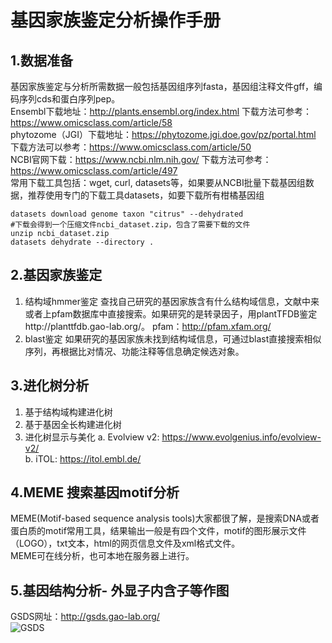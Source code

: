 # 基因家族鉴定分析操作手册
## 1.数据准备
基因家族鉴定与分析所需数据一般包括基因组序列fasta，基因组注释文件gff，编码序列cds和蛋白序列pep。  
Ensembl下载地址：http://plants.ensembl.org/index.html  下载方法可参考：https://www.omicsclass.com/article/58  
phytozome（JGI）下载地址：https://phytozome.jgi.doe.gov/pz/portal.html  下载方法可以参考：https://www.omicsclass.com/article/50  
NCBI官网下载：https://www.ncbi.nlm.nih.gov/  下载方法可参考：https://www.omicsclass.com/article/497  
常用下载工具包括：wget, curl, datasets等，如果要从NCBI批量下载基因组数据，推荐使用专门的下载工具datasets，如要下载所有柑橘基因组
```
datasets download genome taxon "citrus" --dehydrated
#下载会得到一个压缩文件ncbi_dataset.zip，包含了需要下载的文件
unzip ncbi_dataset.zip
datasets dehydrate --directory .
```
## 2.基因家族鉴定  
1. 结构域hmmer鉴定
查找自己研究的基因家族含有什么结构域信息，文献中来或者上pfam数据库中直接搜索。如果研究的是转录因子，用plantTFDB鉴定http://planttfdb.gao-lab.org/。
pfam：http://pfam.xfam.org/  
2. blast鉴定
如果研究的基因家族未找到结构域信息，可通过blast直接搜索相似序列，再根据比对情况、功能注释等信息确定候选对象。

## 3.进化树分析  
1. 基于结构域构建进化树
2. 基于基因全长构建进化树
3. 进化树显示与美化
   a. Evolview v2: https://www.evolgenius.info/evolview-v2/  
   b. iTOL: https://itol.embl.de/

## 4.MEME 搜索基因motif分析
MEME(Motif-based sequence analysis tools)大家都很了解，是搜索DNA或者蛋白质的motif常用工具，结果输出一般是有四个文件，motif的图形展示文件（LOGO），txt文本，html的网页信息文件及xml格式文件。  
MEME可在线分析，也可本地在服务器上进行。

## 5.基因结构分析- 外显子内含子等作图
GSDS网址：http://gsds.gao-lab.org/   
![GSDS](https://www.omicsclass.com/image/show/attachments-2018-10-JQEPqA8I5bd6dbd9b9360.jpg)  

